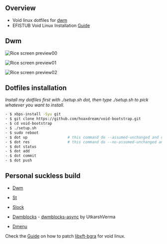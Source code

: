 ## Overview

* Void linux dotfiles for [dwm](http://suckless.org/)
* EFISTUB Void Linux Installation [Guide](https://github.com/hoaxdream/void-dots/blob/main/.config/dev/notes/VOID.md)

## Dwm

![Rice screen preview00](https://i.imgur.com/5H2nKdX.png)

![Rice screen preview01](https://i.imgur.com/CgCDqQq.png)

![Rice screen preview02](https://i.imgur.com/JPoX6H9.png)

## Dotfiles installation

*Install my dotfiles first with ./setup.sh dot, then type ./setup.sh to pick whatever you want to install.*

```sh
- $ xbps-install -Syu git
- $ git clone https://github.com/hoaxdream/void-bootstrap.git
- $ cd void-bootstrap
- $ ./setup.sh
- $ sudo reboot
- $ dot up                  # this command do --assumed-unchanged and delete LICENSE, README.md in $HOME
- $ dot res                 # this command do --no-assumed-unchanged and restore LICENSE, README.md in $HOME
- $ dot status
- $ dot add
- $ dot commit
- $ dot push
```

## Personal suckless build

- [Dwm](https://github.com/hoaxdream/void-dwm)

- [St](https://github.com/hoaxdream/void-st)

- [Slock](https://github.com/hoaxdream/void-slock)

- [Dwmblocks](https://github.com/hoaxdream/void-dwmblocks) - [dwmblocks-async](https://github.com/UtkarshVerma/dwmblocks-async) by UtkarshVerma

- [Dmenu](https://github.com/hoaxdream/void-dmenu)

Check the [Guide](https://github.com/hoaxdream/void-dots/blob/main/.config/dev/notes/VOID.md) on how to patch [libxft-bgra](https://github.com/hoaxdream/void-dots/blob/main/.config/dev/patches/libXft-bgra/change.patch) for void linux.
